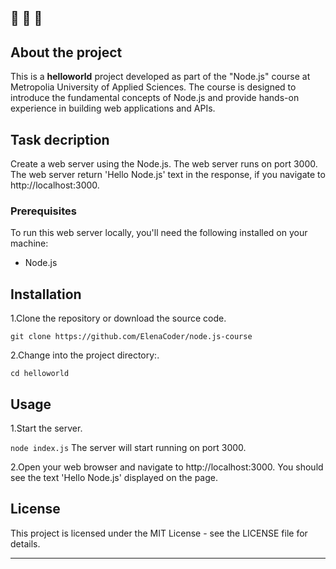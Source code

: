 🔔 🔔 🔔
---
## About the project

This is a **helloworld** project developed as part of the "Node.js" course at Metropolia University of Applied Sciences. The course is designed to introduce the fundamental concepts of Node.js and provide hands-on experience in building web applications and APIs.

## Task decription

Create a web server using the Node.js. The web server runs on port 3000. The web server return 'Hello Node.js' text in the response, if you navigate to http://localhost:3000.

### Prerequisites

To run this web server locally, you'll need the following installed on your machine:

- Node.js

## Installation

1.Clone the repository or download the source code.

`git clone https://github.com/ElenaCoder/node.js-course`

2.Change into the project directory:.

`cd helloworld`


## Usage

1.Start the server.

`node index.js`
The server will start running on port 3000.

2.Open your web browser and navigate to http://localhost:3000. You should see the text 'Hello Node.js' displayed on the page.


## License

This project is licensed under the MIT License - see the LICENSE file for details.


---